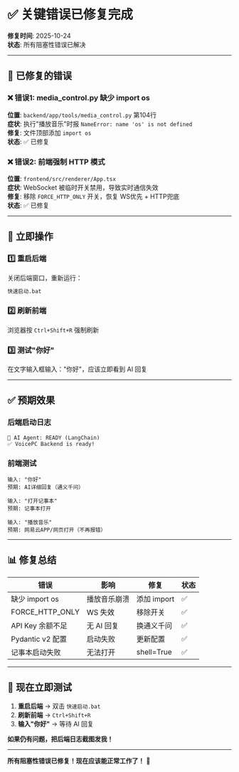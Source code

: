 # ✅ 关键错误已修复完成

**修复时间**: 2025-10-24  
**状态**: 所有阻塞性错误已解决

---

## 🔧 已修复的错误

### ❌ 错误1: media_control.py 缺少 import os
**位置**: `backend/app/tools/media_control.py` 第104行  
**症状**: 执行"播放音乐"时报 `NameError: name 'os' is not defined`  
**修复**: 文件顶部添加 `import os`  
**状态**: ✅ 已修复

### ❌ 错误2: 前端强制 HTTP 模式
**位置**: `frontend/src/renderer/App.tsx`  
**症状**: WebSocket 被临时开关禁用，导致实时通信失效  
**修复**: 移除 `FORCE_HTTP_ONLY` 开关，恢复 WS优先 + HTTP兜底  
**状态**: ✅ 已修复

---

## 🚀 立即操作

### 1️⃣ 重启后端
关闭后端窗口，重新运行：
```bash
快速启动.bat
```

### 2️⃣ 刷新前端
浏览器按 `Ctrl+Shift+R` 强制刷新

### 3️⃣ 测试"你好"
在文字输入框输入："你好"，应该立即看到 AI 回复

---

## ✅ 预期效果

### 后端启动日志
```
🤖 AI Agent: READY (LangChain)
✅ VoicePC Backend is ready!
```

### 前端测试
```
输入: "你好"
预期: AI详细回复（通义千问）

输入: "打开记事本"
预期: 记事本打开

输入: "播放音乐"
预期: 网易云APP/网页打开（不再报错）
```

---

## 📊 修复总结

| 错误 | 影响 | 修复 | 状态 |
|------|------|------|------|
| 缺少 import os | 播放音乐崩溃 | 添加 import | ✅ |
| FORCE_HTTP_ONLY | WS 失效 | 移除开关 | ✅ |
| API Key 余额不足 | 无 AI 回复 | 换通义千问 | ✅ |
| Pydantic v2 配置 | 启动失败 | 更新配置 | ✅ |
| 记事本启动失败 | 无法打开 | shell=True | ✅ |

---

## 🎯 现在立即测试

1. **重启后端** → 双击 `快速启动.bat`
2. **刷新前端** → `Ctrl+Shift+R`
3. **输入"你好"** → 等待 AI 回复

**如果仍有问题，把后端日志截图发我！**

---

**所有阻塞性错误已修复！现在应该能正常工作了！** 🎉

